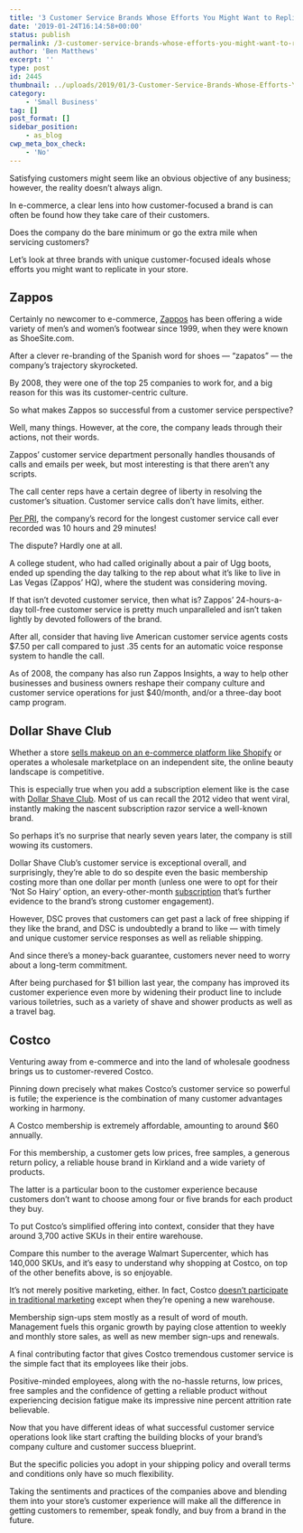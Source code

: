 ```yaml
---
title: '3 Customer Service Brands Whose Efforts You Might Want to Replicate'
date: '2019-01-24T16:14:58+00:00'
status: publish
permalink: /3-customer-service-brands-whose-efforts-you-might-want-to-replicate
author: 'Ben Matthews'
excerpt: ''
type: post
id: 2445
thumbnail: ../uploads/2019/01/3-Customer-Service-Brands-Whose-Efforts-You-Might-Want-to-Replicate-150x150.png
category:
    - 'Small Business'
tag: []
post_format: []
sidebar_position:
    - as_blog
cwp_meta_box_check:
    - 'No'
---
```

Satisfying customers might seem like an obvious objective of any business; however, the reality doesn’t always align.

In e-commerce, a clear lens into how customer-focused a brand is can often be found how they take care of their customers.

Does the company do the bare minimum or go the extra mile when servicing customers?

Let’s look at three brands with unique customer-focused ideals whose efforts you might want to replicate in your store.

Zappos
------

Certainly no newcomer to e-commerce, [Zappos](https://www.zappos.com/) has been offering a wide variety of men’s and women’s footwear since 1999, when they were known as ShoeSite.com.

After a clever re-branding of the Spanish word for shoes — “zapatos” — the company’s trajectory skyrocketed.

By 2008, they were one of the top 25 companies to work for, and a big reason for this was its customer-centric culture.

So what makes Zappos so successful from a customer service perspective?

Well, many things. However, at the core, the company leads through their actions, not their words.

Zappos’ customer service department personally handles thousands of calls and emails per week, but most interesting is that there aren’t any scripts.

The call center reps have a certain degree of liberty in resolving the customer’s situation. Customer service calls don’t have limits, either.

[Per PRI](https://www.pri.org/stories/2012-12-22/zappos-breaks-record-10-hour-customer-service-call), the company’s record for the longest customer service call ever recorded was 10 hours and 29 minutes!

The dispute? Hardly one at all.

A college student, who had called originally about a pair of Ugg boots, ended up spending the day talking to the rep about what it’s like to live in Las Vegas (Zappos’ HQ), where the student was considering moving.

If that isn’t devoted customer service, then what is? Zappos’ 24-hours-a-day toll-free customer service is pretty much unparalleled and isn’t taken lightly by devoted followers of the brand.

After all, consider that having live American customer service agents costs $7.50 per call compared to just .35 cents for an automatic voice response system to handle the call.

As of 2008, the company has also run Zappos Insights, a way to help other businesses and business owners reshape their company culture and customer service operations for just $40/month, and/or a three-day boot camp program.


Dollar Shave Club
-----------------

Whether a store [sells makeup on an e-commerce platform like Shopify](https://www.shopify.com/sell/cosmetics) or operates a wholesale marketplace on an independent site, the online beauty landscape is competitive.

This is especially true when you add a subscription element like is the case with [Dollar Shave Club](http://dollarshaveclub.com). Most of us can recall the 2012 video that went viral, instantly making the nascent subscription razor service a well-known brand.

So perhaps it’s no surprise that nearly seven years later, the company is still wowing its customers.

Dollar Shave Club’s customer service is exceptional overall, and surprisingly, they’re able to do so despite even the basic membership costing more than one dollar per month (unless one were to opt for their ‘Not So Hairy’ option, an every-other-month [subscription](https://benrmatthews.com/how-to-cope-with-email-chaos/) that’s further evidence to the brand’s strong customer engagement).

However, DSC proves that customers can get past a lack of free shipping if they like the brand, and DSC is undoubtedly a brand to like — with timely and unique customer service responses as well as reliable shipping.

And since there’s a money-back guarantee, customers never need to worry about a long-term commitment.

After being purchased for $1 billion last year, the company has improved its customer experience even more by widening their product line to include various toiletries, such as a variety of shave and shower products as well as a travel bag.

Costco
------

Venturing away from e-commerce and into the land of wholesale goodness brings us to customer-revered Costco.

Pinning down precisely what makes Costco’s customer service so powerful is futile; the experience is the combination of many customer advantages working in harmony.

A Costco membership is extremely affordable, amounting to around $60 annually.

For this membership, a customer gets low prices, free samples, a generous return policy, a reliable house brand in Kirkland and a wide variety of products.

The latter is a particular boon to the customer experience because customers don’t want to choose among four or five brands for each product they buy.

To put Costco’s simplified offering into context, consider that they have around 3,700 active SKUs in their entire warehouse.

Compare this number to the average Walmart Supercenter, which has 140,000 SKUs, and it’s easy to understand why shopping at Costco, on top of the other benefits above, is so enjoyable.

It’s not merely positive marketing, either. In fact, Costco [doesn’t participate in traditional marketing](https://www.fool.com/investing/general/2015/07/30/the-costco-effect-5-ways-it-stands-out-from-the-co.aspx) except when they’re opening a new warehouse.

Membership sign-ups stem mostly as a result of word of mouth. Management fuels this organic growth by paying close attention to weekly and monthly store sales, as well as new member sign-ups and renewals.

A final contributing factor that gives Costco tremendous customer service is the simple fact that its employees like their jobs.

Positive-minded employees, along with the no-hassle returns, low prices, free samples and the confidence of getting a reliable product without experiencing decision fatigue make its impressive nine percent attrition rate believable.

Now that you have different ideas of what successful customer service operations look like start crafting the building blocks of your brand’s company culture and customer success blueprint.

But the specific policies you adopt in your shipping policy and overall terms and conditions only have so much flexibility.

Taking the sentiments and practices of the companies above and blending them into your store’s customer experience will make all the difference in getting customers to remember, speak fondly, and buy from a brand in the future.